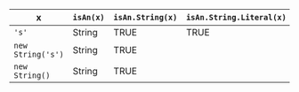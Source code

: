 x                   | `isAn(x)`   | `isAn.String(x)`   | `isAn.String.Literal(x)`   | `isAn.String.Object(x)`  
--------------------|-------------|--------------------|----------------------------|--------------------------
`'s'`               | String      | TRUE               | TRUE                       |                          
`new String('s')`   | String      | TRUE               |                            | TRUE                     
`new String()`      | String      | TRUE               |                            | TRUE